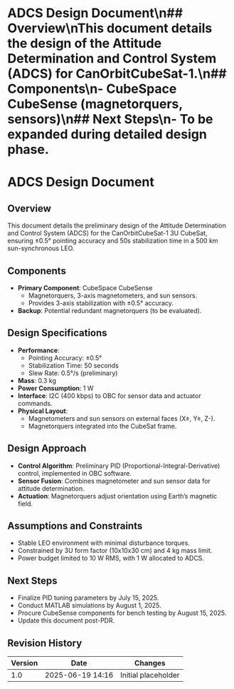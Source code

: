 # ADCS Design Document\n## Overview\nThis document details the design of the Attitude Determination and Control System (ADCS) for CanOrbitCubeSat-1.\n## Components\n- CubeSpace CubeSense (magnetorquers, sensors)\n## Next Steps\n- To be expanded during detailed design phase.
# ADCS Design Document
## Overview
This document details the preliminary design of the Attitude Determination and Control System (ADCS) for the CanOrbitCubeSat-1 3U CubeSat, ensuring ±0.5° pointing accuracy and 50s stabilization time in a 500 km sun-synchronous LEO.

## Components
- **Primary Component**: CubeSpace CubeSense
  - Magnetorquers, 3-axis magnetometers, and sun sensors.
  - Provides 3-axis stabilization with ±0.5° accuracy.
- **Backup**: Potential redundant magnetorquers (to be evaluated).

## Design Specifications
- **Performance**:
  - Pointing Accuracy: ±0.5°
  - Stabilization Time: 50 seconds
  - Slew Rate: 0.5°/s (preliminary)
- **Mass**: 0.3 kg
- **Power Consumption**: 1 W
- **Interface**: I2C (400 kbps) to OBC for sensor data and actuator commands.
- **Physical Layout**:
  - Magnetometers and sun sensors on external faces (X±, Y±, Z-).
  - Magnetorquers integrated into the CubeSat frame.

## Design Approach
- **Control Algorithm**: Preliminary PID (Proportional-Integral-Derivative) control, implemented in OBC software.
- **Sensor Fusion**: Combines magnetometer and sun sensor data for attitude determination.
- **Actuation**: Magnetorquers adjust orientation using Earth’s magnetic field.

## Assumptions and Constraints
- Stable LEO environment with minimal disturbance torques.
- Constrained by 3U form factor (10x10x30 cm) and 4 kg mass limit.
- Power budget limited to 10 W RMS, with 1 W allocated to ADCS.

## Next Steps
- Finalize PID tuning parameters by July 15, 2025.
- Conduct MATLAB simulations by August 1, 2025.
- Procure CubeSense components for bench testing by August 15, 2025.
- Update this document post-PDR.

## Revision History
| Version | Date             | Changes             |
|---------|------------------|---------------------|
| 1.0     | 2025-06-19 14:16 | Initial placeholder |